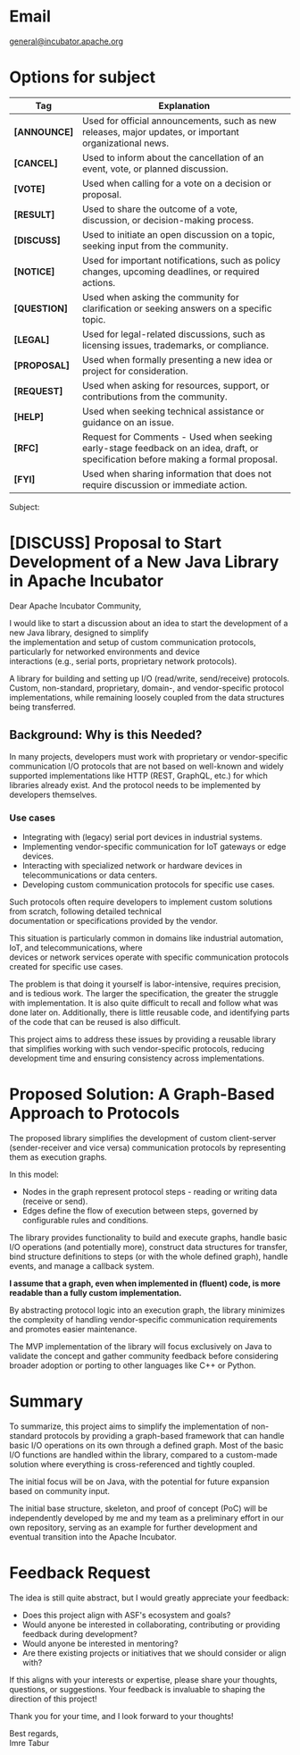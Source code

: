 # Email

[general@incubator.apache.org](mailto:general@incubator.apache.org)

# Options for subject

| **Tag**        | **Explanation**                                                                                                                    |
|----------------|------------------------------------------------------------------------------------------------------------------------------------|
| **[ANNOUNCE]** | Used for official announcements, such as new releases, major updates, or important organizational news.                            |
| **[CANCEL]**   | Used to inform about the cancellation of an event, vote, or planned discussion.                                                    |
| **[VOTE]**     | Used when calling for a vote on a decision or proposal.                                                                            |
| **[RESULT]**   | Used to share the outcome of a vote, discussion, or decision-making process.                                                       |
| **[DISCUSS]**  | Used to initiate an open discussion on a topic, seeking input from the community.                                                  |
| **[NOTICE]**   | Used for important notifications, such as policy changes, upcoming deadlines, or required actions.                                 |
| **[QUESTION]** | Used when asking the community for clarification or seeking answers on a specific topic.                                           |
| **[LEGAL]**    | Used for legal-related discussions, such as licensing issues, trademarks, or compliance.                                           |
| **[PROPOSAL]** | Used when formally presenting a new idea or project for consideration.                                                             |
| **[REQUEST]**  | Used when asking for resources, support, or contributions from the community.                                                      |
| **[HELP]**     | Used when seeking technical assistance or guidance on an issue.                                                                    |
| **[RFC]**      | Request for Comments - Used when seeking early-stage feedback on an idea, draft, or specification before making a formal proposal. |
| **[FYI]**      | Used when sharing information that does not require discussion or immediate action.                                                |

Subject:

# [DISCUSS] Proposal to Start Development of a New Java Library in Apache Incubator

Dear Apache Incubator Community,

I would like to start a discussion about an idea to start the development of a new Java library, designed to simplify  
the implementation and setup of custom communication protocols, particularly for networked environments and device  
interactions (e.g., serial ports, proprietary network protocols).

A library for building and setting up I/O (read/write, send/receive) protocols. Custom, non-standard,
proprietary, domain-, and vendor-specific protocol implementations, while remaining loosely coupled from the data
structures being transferred.

## Background: Why is this Needed?

In many projects, developers must work with proprietary or vendor-specific communication I/O protocols that are not
based on well-known and widely supported implementations like HTTP (REST, GraphQL, etc.) for which libraries already
exist. And the protocol needs to be implemented by developers themselves.

### Use cases

* Integrating with (legacy) serial port devices in industrial systems.
* Implementing vendor-specific communication for IoT gateways or edge devices.
* Interacting with specialized network or hardware devices in telecommunications or data centers.
* Developing custom communication protocols for specific use cases.

Such protocols often require developers to implement custom solutions from scratch, following detailed technical  
documentation or specifications provided by the vendor.

This situation is particularly common in domains like industrial automation, IoT, and telecommunications, where  
devices or network services operate with specific communication protocols created for specific use cases.

The problem is that doing it yourself is labor-intensive, requires precision, and is tedious work. The larger the
specification, the greater the struggle with implementation. It is also quite difficult to recall and follow what was
done later on. Additionally, there is little reusable code, and identifying parts of the code that can be reused is also
difficult.

This project aims to address these issues by providing a reusable library that simplifies working with such
vendor-specific protocols, reducing development time and ensuring consistency across implementations.

# Proposed Solution: A Graph-Based Approach to Protocols

The proposed library simplifies the development of custom client-server (sender-receiver and vice versa) communication
protocols by representing them as execution graphs.

In this model:

* Nodes in the graph represent protocol steps - reading or writing data (receive or send).
* Edges define the flow of execution between steps, governed by configurable rules and conditions.

The library provides functionality to build and execute graphs, handle basic I/O operations (and potentially more),
construct data structures for transfer, bind structure definitions to steps (or with the whole defined graph), handle
events, and manage a callback system.

**I assume that a graph, even when implemented in (fluent) code, is more readable than a fully custom implementation.**

By abstracting protocol logic into an execution graph, the library minimizes the complexity of handling vendor-specific
communication requirements and promotes easier maintenance.

The MVP implementation of the library will focus exclusively on Java to validate the concept and gather community
feedback before considering broader adoption or porting to other languages like C++ or Python.

# Summary

To summarize, this project aims to simplify the implementation of non-standard protocols by providing a graph-based
framework that can handle basic I/O operations on its own through a defined graph. Most of the basic I/O functions are
handled within the library, compared to a custom-made solution where everything is cross-referenced and tightly coupled.

The initial focus will be on Java, with the potential for future expansion based on community input.

The initial base structure, skeleton, and proof of concept (PoC) will be independently developed by me and my team as a
preliminary effort in our own repository, serving as an example for further development and eventual transition into the
Apache Incubator.

# Feedback Request

The idea is still quite abstract, but I would greatly appreciate your feedback:

- Does this project align with ASF's ecosystem and goals?
- Would anyone be interested in collaborating, contributing or providing feedback during development?
- Would anyone be interested in mentoring?
- Are there existing projects or initiatives that we should consider or align with?

If this aligns with your interests or expertise, please share your thoughts, questions, or suggestions. Your feedback is
invaluable to shaping the direction of this project!

Thank you for your time, and I look forward to your thoughts!

Best regards,  
Imre Tabur
